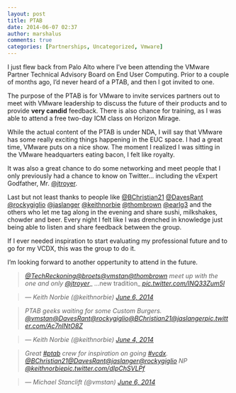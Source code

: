 ```yaml
---
layout: post
title: PTAB
date: 2014-06-07 02:37
author: marshalus
comments: true
categories: [Partnerships, Uncategorized, Vmware]
---
```



I just flew back from Palo Alto where I’ve been attending the VMware Partner Technical Advisory Board on End User Computing. Prior to a couple of months ago, I’d never heard of a PTAB, and then I got invited to one.

The purpose of the PTAB is for VMware to invite services partners out to meet with VMware leadership to discuss the future of their products and to provide **very candid** feedback. There is also chance for training, as I was able to attend a free two-day ICM class on Horizon Mirage.

While the actual content of the PTAB is under NDA, I will say that VMware has some really exciting things happening in the EUC space. I had a great time, VMware puts on a nice show. The moment I realized I was sitting in the VMware headquarters eating bacon, I felt like royalty.

It was also a great chance to do some networking and meet people that I only previously had a chance to know on Twitter… including the vExpert Godfather, Mr. [@jtroyer](http://twitter.com/jtroyer).

Last but not least thanks to people like [@BChristian21](http://twitter.com/BChristian21) [@DavesRant](http://twitter.com/DavesRant) [@rockygiglio](http://twitter.com/rockygiglio) [@jaslanger](http://twitter.com/jaslanger) [@keithnorbie](https://vmstan.com/ptab/%28http://twitter.com/keithnorbie%29%20%5B@broets%5D%28http://twitter.com/broets) [@thombrown](http://twitter.com/thombrown) [@earlg3](http://twitter.com/earlg3) and the others who let me tag along in the evening and share sushi, milkshakes, chowder and beer. Every night I felt like I was drenched in knowledge just being able to listen and share feedback between the group.

If I ever needed inspiration to start evaluating my professional future and to go for my VCDX, this was the group to do it.

I’m looking forward to another oppertunity to attend in the future.

> [_@TechReckoning_](https://twitter.com/TechReckoning)[_@broets_](https://twitter.com/broets)[_@vmstan_](https://twitter.com/vmstan)[_@thombrown_](https://twitter.com/thombrown) _meet up with the one and only_ [_@jtroyer_](https://twitter.com/jtroyer)_ …new tradition_ [_pic.twitter.com/INQ33Zum5l_](http://t.co/INQ33Zum5l)

> _— Keith Norbie (@keithnorbie)_ [_June 6, 2014_](https://twitter.com/keithnorbie/statuses/474758161711116288)

> _PTAB geeks waiting for some Custom Burgers._ [_@vmstan_](https://twitter.com/vmstan)[_@DavesRant_](https://twitter.com/DavesRant)[_@rockygiglio_](https://twitter.com/rockygiglio)[_@BChristian21_](https://twitter.com/BChristian21)[_@jaslanger_](https://twitter.com/jaslanger)[_pic.twitter.com/Ac7nINtO8Z_](http://t.co/Ac7nINtO8Z)

> _— Keith Norbie (@keithnorbie)_ [_June 4, 2014_](https://twitter.com/keithnorbie/statuses/474022596606836736)

> _Great_ [_#ptab_](https://twitter.com/search?q=%23ptab&src=hash) _crew for inspiration on going_ [_#vcdx_](https://twitter.com/search?q=%23vcdx&src=hash)_._ [_@BChristian21_](https://twitter.com/BChristian21)[_@DavesRant_](https://twitter.com/DavesRant)[_@jaslanger_](https://twitter.com/jaslanger)[_@rockygiglio_](https://twitter.com/rockygiglio) _NP_ [_@keithnorbie_](https://twitter.com/keithnorbie)[_pic.twitter.com/dIpChSVLPf_](http://t.co/dIpChSVLPf)

> _— Michael Stanclift (@vmstan)_ [_June 6, 2014_](https://twitter.com/vmstan/statuses/474933671271477248)